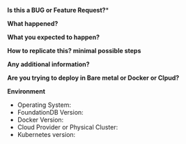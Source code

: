 <!--
This issue tracker is for FoundationDB.
Please check for the issues list for already opened issue for your problem, if not available go ahead and create one.
-->

**Is this a BUG or Feature Request?***

**What happened?**

**What you expected to happen?**

**How to replicate this? minimal possible steps**

**Any additional information?**

**Are you trying to deploy in Bare metal or Docker or Clpud?**

**Environment**
- Operating System:
- FoundationDB Version:
- Docker Version:
- Cloud Provider or Physical Cluster:
- Kubernetes version:
